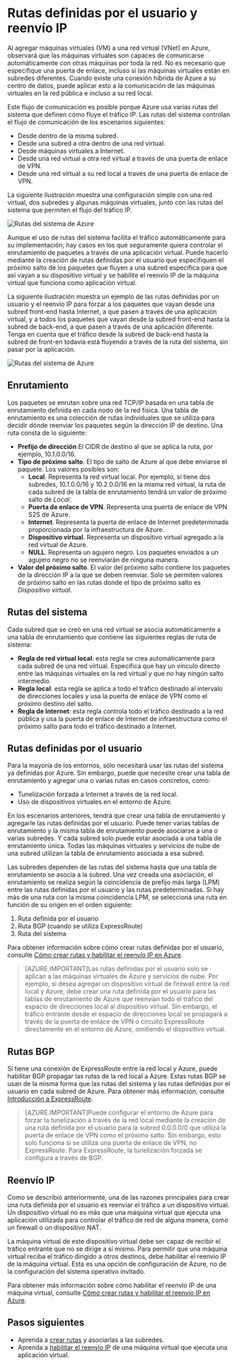 <properties 
   pageTitle="Información general de las rutas definidas por el usuario y reenvío IP"
   description="Descripción de las rutas definidas por el usuario y el reenvío IP"
   services="virtual-network"
   documentationCenter="na"
   authors="telmosampaio"
   manager="adinah"
   editor="tysonn" />
<tags 
   ms.service="virtual-network"
   ms.devlang="na"
   ms.topic="article"
   ms.tgt_pltfrm="na"
   ms.workload="infrastructure-services"
   ms.date="06/09/2015"
   ms.author="telmos" />

# Rutas definidas por el usuario y reenvío IP
Al agregar máquinas virtuales (VM) a una red virtual (VNet) en Azure, observará que las máquinas virtuales son capaces de comunicarse automáticamente con otras máquinas por toda la red. No es necesario que especifique una puerta de enlace, incluso si las máquinas virtuales están en subredes diferentes. Cuando existe una conexión híbrida de Azure a su centro de datos, puede aplicar esto a la comunicación de las máquinas virtuales en la red pública e incluso a su red local.

Este flujo de comunicación es posible porque Azure usa varias rutas del sistema que definen cómo fluye el tráfico IP. Las rutas del sistema controlan el flujo de comunicación de los escenarios siguientes:

- Desde dentro de la misma subred.
- Desde una subred a otra dentro de una red virtual.
- Desde máquinas virtuales a Internet.
- Desde una red virtual a otra red virtual a través de una puerta de enlace de VPN.
- Desde una red virtual a su red local a través de una puerta de enlace de VPN.

La siguiente ilustración muestra una configuración simple con una red virtual, dos subredes y algunas máquinas virtuales, junto con las rutas del sistema que permiten el flujo del tráfico IP.

![Rutas del sistema de Azure](./media/virtual-networks-udr-overview/Figure1.png)

Aunque el uso de rutas del sistema facilita el tráfico automáticamente para su implementación, hay casos en los que seguramente quiera controlar el enrutamiento de paquetes a través de una aplicación virtual. Puede hacerlo mediante la creación de rutas definidas por el usuario que especifiquen el próximo salto de los paquetes que fluyen a una subred específica para que así vayan a su dispositivo virtual y se habilite el reenvío IP de la máquina virtual que funciona como aplicación virtual.

La siguiente ilustración muestra un ejemplo de las rutas definidas por un usuario y el reenvío IP para forzar a los paquetes que vayan desde una subred front-end hasta Internet, a que pasen a través de una aplicación virtual, y a todos los paquetes que vayan desde la subred front-end hasta la subred de back-end, a que pasen a través de una aplicación diferente. Tenga en cuenta que el tráfico desde la subred de back-end hasta la subred de front-en todavía está fluyendo a través de la ruta del sistema, sin pasar por la aplicación.

![Rutas del sistema de Azure](./media/virtual-networks-udr-overview/Figure2.png)

## Enrutamiento
Los paquetes se enrutan sobre una red TCP/IP basada en una tabla de enrutamiento definida en cada nodo de la red física. Una tabla de enrutamiento es una colección de rutas individuales que se utiliza para decidir dónde reenviar los paquetes según la dirección IP de destino. Una ruta consta de lo siguiente:

- **Prefijo de dirección** El CIDR de destino al que se aplica la ruta, por ejemplo, 10.1.0.0/16.
- **Tipo de próximo salto**. El tipo de salto de Azure al que debe enviarse el paquete. Los valores posibles son:
	- **Local**. Representa la red virtual local. Por ejemplo, si tiene dos subredes, 10.1.0.0/16 y 10.2.0.0/16 en la misma red virtual, la ruta de cada subred de la tabla de enrutamiento tendrá un valor de próximo salto de *Local*.
	- **Puerta de enlace de VPN**. Representa una puerta de enlace de VPN S2S de Azure. 
	- **Internet**. Representa la puerta de enlace de Internet predeterminada proporcionada por la infraestructura de Azure. 
	- **Dispositivo virtual**. Representa un dispositivo virtual agregado a la red virtual de Azure.
	- **NULL**. Representa un agujero negro. Los paquetes enviados a un agujero negro no se reenviarán de ninguna manera.
- **Valor del próximo salto**. El valor del próximo salto contiene los paquetes de la dirección IP a la que se deben reenviar. Solo se permiten valores de próximo salto en las rutas donde el tipo de próximo salto es *Dispositivo virtual*.

## Rutas del sistema
Cada subred que se creó en una red virtual se asocia automáticamente a una tabla de enrutamiento que contiene las siguientes reglas de ruta de sistema:

- **Regla de red virtual local**: esta regla se crea automáticamente para cada subred de una red virtual. Especifica que hay un vínculo directo entre las máquinas virtuales en la red virtual y que no hay ningún salto intermedio.
- **Regla local**: esta regla se aplica a todo el tráfico destinado al intervalo de direcciones locales y usa la puerta de enlace de VPN como el próximo destino del salto.
- **Regla de Internet**: esta regla controla todo el tráfico destinado a la red pública y usa la puerta de enlace de Internet de infraestructura como el próximo salto para todo el tráfico destinado a Internet.

## Rutas definidas por el usuario
Para la mayoría de los entornos, sólo necesitará usar las rutas del sistema ya definidas por Azure. Sin embargo, puede que necesite crear una tabla de enrutamiento y agregar una o varias rutas en casos concretos, como:

- Tunelización forzada a Internet a través de la red local.
- Uso de dispositivos virtuales en el entorno de Azure.

En los escenarios anteriores, tendrá que crear una tabla de enrutamiento y agregarle las rutas definidas por el usuario. Puede tener varias tablas de enrutamiento y la misma tabla de enrutamiento puede asociarse a una o varias subredes. Y cada subred solo puede estar asociada a una tabla de enrutamiento única. Todas las máquinas virtuales y servicios de nube de una subred utilizan la tabla de enrutamiento asociada a esa subred.

Las subredes dependen de las rutas del sistema hasta que una tabla de enrutamiento se asocia a la subred. Una vez creada una asociación, el enrutamiento se realiza según la coincidencia de prefijo más larga (LPM) entre las rutas definidas por el usuario y las rutas predeterminadas. Si hay más de una ruta con la misma coincidencia LPM, se selecciona una ruta en función de su origen en el orden siguiente:

1. Ruta definida por el usuario
1. Ruta BGP (cuando se utiliza ExpressRoute)
1. Ruta del sistema

Para obtener información sobre cómo crear rutas definidas por el usuario, consulte [Cómo crear rutas y habilitar el reenvío IP en Azure](../virtual-networks-udr-how-to#How-to-manage-routes).

>[AZURE.IMPORTANT]Las rutas definidas por el usuario solo se aplican a las máquinas virtuales de Azure y servicios de nube. Por ejemplo, si desea agregar un dispositivo virtual de firewall entre la red local y Azure, debe crear una ruta definida por el usuario para las tablas de enrutamiento de Azure que reenvían todo el tráfico del espacio de direcciones local al dispositivo virtual. Sin embargo, el tráfico entrante desde el espacio de direcciones local se propagará a través de la puerta de enlace de VPN o circuito ExpressRoute directamente en el entorno de Azure, omitiendo el dispositivo virtual.

## Rutas BGP
Si tiene una conexión de ExpressRoute entre la red local y Azure, puede habilitar BGP propagar las rutas de la red local a Azure. Estas rutas BGP se usan de la misma forma que las rutas del sistema y las rutas definidas por el usuario en cada subred de Azure. Para obtener más información, consulte [Introducción a ExpressRoute](../expressroute-introduction).

>[AZURE.IMPORTANT]Puede configurar el entorno de Azure para forzar la tunelización a través de la red local mediante la creación de una ruta definida por el usuario para la subred 0.0.0.0/0 que utiliza la puerta de enlace de VPN como el próximo salto. Sin embargo, esto solo funciona si se utiliza una puerta de enlace de VPN, no ExpressRoute. Para ExpressRoute, la tunelización forzada se configura a través de BGP.

## Reenvío IP
Como se describió anteriormente, una de las razones principales para crear una ruta definida por el usuario es reenviar el tráfico a un dispositivo virtual. Un dispositivo virtual no es más que una máquina virtual que ejecuta una aplicación utilizada para controlar el tráfico de red de alguna manera, como un firewall o un dispositivo NAT.

La máquina virtual de este dispositivo virtual debe ser capaz de recibir el tráfico entrante que no se dirige a sí mismo. Para permitir que una máquina virtual reciba el tráfico dirigido a otros destinos, debe habilitar el reenvío IP de la máquina virtual. Esta es una opción de configuración de Azure, no de la configuración del sistema operativo invitado.

Para obtener más información sobre cómo habilitar el reenvío IP de una máquina virtual, consulte [Cómo crear rutas y habilitar el reenvío IP en Azure](../virtual-networks-udr-how-to#How-to-Manage-IP-Forwarding).

## Pasos siguientes

- Aprenda a [crear rutas](../virtual-networks-udr-how-to#How-to-manage-routes) y asociarlas a las subredes.
- Aprenda a [habilitar el reenvío IP](../virtual-networks-udr-how-to#How-to-Manage-IP-Forwarding) de una máquina virtual que ejecuta una aplicación virtual. 

<!---HONumber=August15_HO6-->